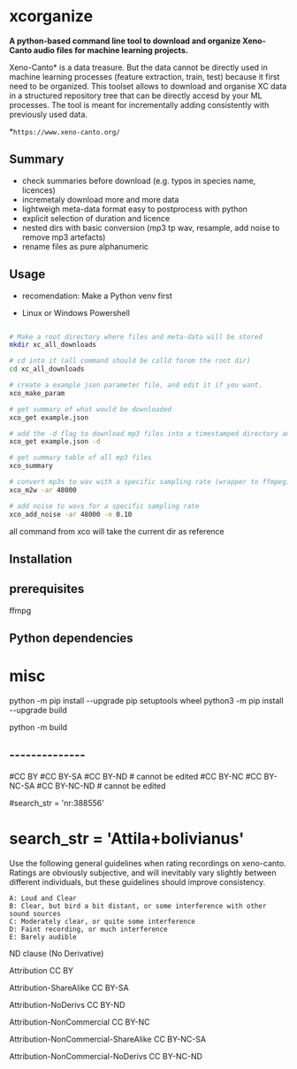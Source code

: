 # xcorganize
**A python-based command line tool to download and organize Xeno-Canto audio files for machine learning projects.**

Xeno-Canto* is a data treasure. But the data cannot be directly used in machine learning processes (feature extraction, train, test) because it first need to be organized. This toolset allows to download and organise XC data in a structured repository tree that can be directly accesd by your ML processes. 
The tool is meant for incrementally adding consistently with previously used data. 


*`https://www.xeno-canto.org/`


## Summary
- check summaries before download (e.g. typos in species name, licences)
- incremetaly download more and more data 
- lightweigh meta-data format easy to postprocess with python
- explicit selection of duration and licence
- nested dirs with basic conversion (mp3 tp wav, resample, add noise to remove mp3 artefacts)
- rename files as pure alphanumeric

## Usage

- recomendation: Make a Python venv first 

- Linux or Windows Powershell
```bash

# Make a root directory where files and meta-data will be stored
mkdir xc_all_downloads 

# cd into it (all command should be calld forom the root dir)
cd xc_all_downloads

# create a example json parameter file, and edit it if you want.
xco_make_param 

# get summary of what would be downloaded
xco_get example.json

# add the -d flag to download mp3 files into a timestamped directory and store the metadata with the same timestamp
xco_get example.json -d

# get summary table of all mp3 files 
xco_summary

# convert mp3s to wav with a specific sampling rate (wrapper to ffmpeg)
xco_m2w -ar 48000

# add noise to wavs for a specific sampling rate 
xco_add_noise -ar 48000 -n 0.10

```



all command from xco will take the current dir as reference



## Installation

## prerequisites
ffmpg

## Python dependencies


# misc 
python -m pip install --upgrade pip setuptools wheel
python3 -m pip install --upgrade build

python -m build




## --------------
#CC BY
#CC BY-SA 
#CC BY-ND # cannot be edited 
#CC BY-NC
#CC BY-NC-SA 
#CC BY-NC-ND # cannot be edited 

#search_str = 'nr:388556'
# search_str = 'Attila+bolivianus'






Use the following general guidelines when rating recordings on xeno-canto. Ratings are obviously subjective, and will inevitably vary slightly between different individuals, but these guidelines should improve consistency.

    A: Loud and Clear
    B: Clear, but bird a bit distant, or some interference with other sound sources
    C: Moderately clear, or quite some interference
    D: Faint recording, or much interference
    E: Barely audible








ND clause (No Derivative) 


Attribution
CC BY

Attribution-ShareAlike
CC BY-SA 

Attribution-NoDerivs
CC BY-ND 

Attribution-NonCommercial
CC BY-NC 

Attribution-NonCommercial-ShareAlike
CC BY-NC-SA 

Attribution-NonCommercial-NoDerivs
CC BY-NC-ND 



